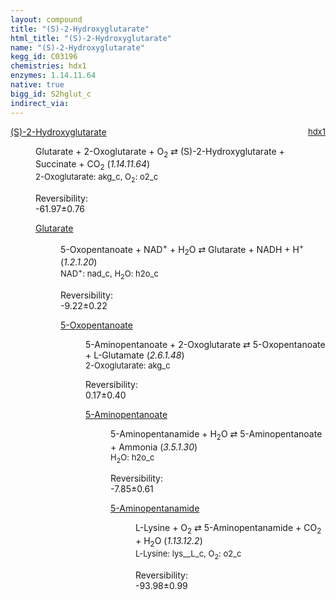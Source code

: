 ```yaml
---
layout: compound
title: "(S)-2-Hydroxyglutarate"
html_title: "(S)-2-Hydroxyglutarate"
name: "(S)-2-Hydroxyglutarate"
kegg_id: C03196
chemistries: hdx1
enzymes: 1.14.11.64
native: true
bigg_id: S2hglut_c
indirect_via: 
---
```

<dl><dt class='rs-product'><a href='/compounds/C03196' class='link-dark' data-bs-toggle='tooltip' data-bs-html='true' data-bs-title='KEGG: C03196'>(S)-2-Hydroxyglutarate</a><span style='float: right; max-width: 40%'><a href='/chemistries/hdx1' class='link-dark opacity-50' style='font-size: small; word-wrap: anywhere;'>hdx1</a></span></dt><dd><p>Glutarate + 2-Oxoglutarate + O<sub>2</sub> &#8644; (S)-2-Hydroxyglutarate + Succinate + CO<sub>2</sub> (<i>1.14.11.64</i>)<br /><span style='font-size: small;'><span data-bs-toggle='tooltip' data-bs-html='true' data-bs-title='KEGG: C00026'>2-Oxoglutarate</span>: akg_c, <span data-bs-toggle='tooltip' data-bs-html='true' data-bs-title='KEGG: C00007'>O<sub>2</sub></span>: o2_c</span><br /><div class="reversibility_info">Reversibility: <div class="progress" style="flex-direction: row-reverse;"><div class="progress-bar bg-success" role="progressbar" style="width: 619.70%" aria-valuenow="-61.97031353627509" aria-valuemin="0" aria-valuemax="10"></div></div><span>-61.97&plusmn;0.76</span><div class="progress"><div class="progress-bar bg-danger" role="progressbar" style="width: 0%" aria-valuenow="-61.97031353627509" aria-valuemin="0" aria-valuemax="10"></div></div></div></p><dl><dt><a href='/compounds/C00489' class='link-dark' data-bs-toggle='tooltip' data-bs-html='true' data-bs-title='KEGG: C00489'>Glutarate</a><span style='float: right; max-width: 40%'><a href='/chemistries/None' class='link-dark opacity-50' style='font-size: small; word-wrap: anywhere;'></a></span></dt><dd><p>5-Oxopentanoate + NAD<sup>+</sup> + H<sub>2</sub>O &#8644; Glutarate + NADH + H<sup>+</sup> (<i>1.2.1.20</i>)<br /><span style='font-size: small;'><span data-bs-toggle='tooltip' data-bs-html='true' data-bs-title='KEGG: C00003'>NAD<sup>+</sup></span>: nad_c, <span data-bs-toggle='tooltip' data-bs-html='true' data-bs-title='KEGG: C00001'>H<sub>2</sub>O</span>: h2o_c</span><br /><div class="reversibility_info">Reversibility: <div class="progress" style="flex-direction: row-reverse;"><div class="progress-bar bg-success" role="progressbar" style="width: 92.22%" aria-valuenow="-9.2217958429776" aria-valuemin="0" aria-valuemax="10"></div><div class="progress-bar bg-warning" role="progressbar" style="width: 2.20%" aria-valuenow="-9.2217958429776" aria-valuemin="0" aria-valuemax="10"></div></div><span>-9.22&plusmn;0.22</span><div class="progress"><div class="progress-bar bg-danger" role="progressbar" style="width: 0%" aria-valuenow="-9.2217958429776" aria-valuemin="0" aria-valuemax="10"></div></div></div></p><dl><dt><a href='/compounds/C03273' class='link-dark' data-bs-toggle='tooltip' data-bs-html='true' data-bs-title='KEGG: C03273'>5-Oxopentanoate</a><span style='float: right; max-width: 40%'><a href='/chemistries/None' class='link-dark opacity-50' style='font-size: small; word-wrap: anywhere;'></a></span></dt><dd><p>5-Aminopentanoate + 2-Oxoglutarate &#8644; 5-Oxopentanoate + L-Glutamate (<i>2.6.1.48</i>)<br /><span style='font-size: small;'><span data-bs-toggle='tooltip' data-bs-html='true' data-bs-title='KEGG: C00026'>2-Oxoglutarate</span>: akg_c</span><br /><div class="reversibility_info">Reversibility: <div class="progress"><div class="progress-bar bg-success" role="progressbar" style="width: 0%" aria-valuenow="0" aria-valuemin="0" aria-valuemax="100"></div></div><span>0.17&plusmn;0.40</span><div class="progress"><div class="progress-bar bg-danger" role="progressbar" style="width: 1.67%" aria-valuenow="0.16683232511716645" aria-valuemin="0" aria-valuemax="10"></div><div class="progress-bar bg-warning" role="progressbar" style="width: 4.01%" aria-valuenow="0.16683232511716645" aria-valuemin="0" aria-valuemax="10"></div></div></div></p><dl><dt><a href='/compounds/C00431' class='link-dark' data-bs-toggle='tooltip' data-bs-html='true' data-bs-title='KEGG: C00431'>5-Aminopentanoate</a><span style='float: right; max-width: 40%'><a href='/chemistries/None' class='link-dark opacity-50' style='font-size: small; word-wrap: anywhere;'></a></span></dt><dd><p>5-Aminopentanamide + H<sub>2</sub>O &#8644; 5-Aminopentanoate + Ammonia (<i>3.5.1.30</i>)<br /><span style='font-size: small;'><span data-bs-toggle='tooltip' data-bs-html='true' data-bs-title='KEGG: C00001'>H<sub>2</sub>O</span>: h2o_c</span><br /><div class="reversibility_info">Reversibility: <div class="progress" style="flex-direction: row-reverse;"><div class="progress-bar bg-success" role="progressbar" style="width: 78.52%" aria-valuenow="-7.851719516002348" aria-valuemin="0" aria-valuemax="10"></div><div class="progress-bar bg-warning" role="progressbar" style="width: 6.14%" aria-valuenow="-7.851719516002348" aria-valuemin="0" aria-valuemax="10"></div></div><span>-7.85&plusmn;0.61</span><div class="progress"><div class="progress-bar bg-danger" role="progressbar" style="width: 0%" aria-valuenow="-7.851719516002348" aria-valuemin="0" aria-valuemax="10"></div></div></div></p><dl><dt><a href='/compounds/C00990' class='link-dark' data-bs-toggle='tooltip' data-bs-html='true' data-bs-title='KEGG: C00990'>5-Aminopentanamide</a><span style='float: right; max-width: 40%'><a href='/chemistries/None' class='link-dark opacity-50' style='font-size: small; word-wrap: anywhere;'></a></span></dt><dd><p>L-Lysine + O<sub>2</sub> &#8644; 5-Aminopentanamide + CO<sub>2</sub> + H<sub>2</sub>O (<i>1.13.12.2</i>)<br /><span style='font-size: small;'><span data-bs-toggle='tooltip' data-bs-html='true' data-bs-title='KEGG: C00047'>L-Lysine</span>: lys__L_c, <span data-bs-toggle='tooltip' data-bs-html='true' data-bs-title='KEGG: C00007'>O<sub>2</sub></span>: o2_c</span><br /><div class="reversibility_info">Reversibility: <div class="progress" style="flex-direction: row-reverse;"><div class="progress-bar bg-success" role="progressbar" style="width: 939.82%" aria-valuenow="-93.98245323627194" aria-valuemin="0" aria-valuemax="10"></div></div><span>-93.98&plusmn;0.99</span><div class="progress"><div class="progress-bar bg-danger" role="progressbar" style="width: 0%" aria-valuenow="-93.98245323627194" aria-valuemin="0" aria-valuemax="10"></div></div></div></p><dl></dl></dd></dl></dd></dl></dd></dl></dd></dl></dd></dl>